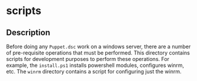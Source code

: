 # scripts

## Description

Before doing any `Puppet.dsc` work on a windows server, there are a number of pre-requisite operations that must be performed.  This directory contains scripts for development purposes to perform these operations.  For example, the `install.ps1` installs powershell modules, configures winrm, etc.  The `winrm` directory contains a script for configuring just the winrm.
